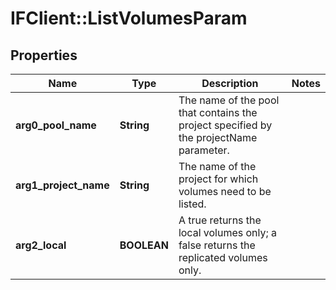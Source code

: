 # IFClient::ListVolumesParam

## Properties
Name | Type | Description | Notes
------------ | ------------- | ------------- | -------------
**arg0_pool_name** | **String** | The name of the pool that contains the project specified by the projectName parameter. | 
**arg1_project_name** | **String** | The name of the project for which volumes need to be listed. | 
**arg2_local** | **BOOLEAN** | A true returns the local volumes only; a false returns the replicated volumes only. | 


